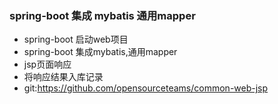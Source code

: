 ### spring-boot 集成 mybatis 通用mapper

- spring-boot 启动web项目
- spring-boot 集成mybatis,通用mapper
- jsp页面响应
- 将响应结果入库记录
- git:https://github.com/opensourceteams/common-web-jsp



















